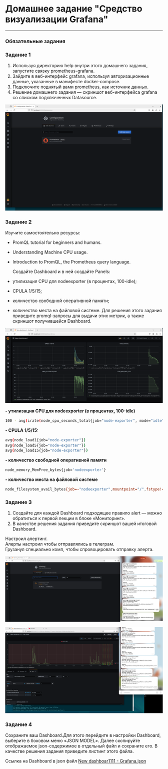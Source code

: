 # Домашнее задание "Средство визуализации Grafana"   

---

### Обязательные задания

### Задание 1 

1) Используя директорию help внутри этого домашнего задания, запустите связку prometheus-grafana.  
2) Зайдите в веб-интерфейс grafana, используя авторизационные данные, указанные в манифесте docker-compose.  
3) Подключите поднятый вами prometheus, как источник данных.  
4) Решение домашнего задания — скриншот веб-интерфейса grafana со списком подключенных Datasource.

![image.jpg](https://github.com/temagraf/Grafana/blob/main/2.png)

### Задание 2 

Изучите самостоятельно ресурсы:
- PromQL tutorial for beginners and humans.
- Understanding Machine CPU usage.
- Introduction to PromQL, the Prometheus query language.

  Создайте Dashboard и в ней создайте Panels:

- утилизация CPU для nodeexporter (в процентах, 100-idle);
- CPULA 1/5/15;
- количество свободной оперативной памяти;
- количество места на файловой системе.
Для решения этого задания приведите promql-запросы для выдачи этих метрик, а также скриншот получившейся Dashboard.

![image.jpg](https://github.com/temagraf/Grafana/blob/main/3.png) 

**- утилизация CPU для nodeexporter (в процентах, 100-idle)**

```bash
100 - avg(irate(node_cpu_seconds_total{job="node-exporter", mode="idle"}[1m])) * 100
```

**- CPULA 1/5/15:**

```bash
avg(node_load1{job="node-exporter"})
avg(node_load5{job="node-exporter"})
avg(node_load15{job="node-exporter"})
```

**- количество свободной оперативной памяти**

```bash
node_memory_MemFree_bytes{job='nodeexporter'}
```

**- количество места на файловой системе**

```bash
node_filesystem_avail_bytes{job=~"nodeexporter",mountpoint="/",fstype!="rootfs"}
```


### Задание 3

1) Создайте для каждой Dashboard подходящее правило alert — можно обратиться к первой лекции в блоке «Мониторинг».
2) В качестве решения задания приведите скриншот вашей итоговой Dashboard.

Настроил алертинг.  
Алерты настроил чтобы отправлялись в телеграм.   
Грузанул специально комп, чтобы спровоцировать отправку алерта.  

![image.jpg](https://github.com/temagraf/Grafana/blob/main/4.png)

![image.jpg](https://github.com/temagraf/Grafana/blob/main/6.png) 


### Задание 4

Сохраните ваш Dashboard.Для этого перейдите в настройки Dashboard, выберите в боковом меню «JSON MODEL». Далее скопируйте отображаемое json-содержимое в отдельный файл и сохраните его.
В качестве решения задания приведите листинг этого файла.  

Ссылка на Dashboard в json файл [New dashboar1111 - Grafana.json](https://github.com/temagraf/Grafana/blob/main/New%20dashboar1111%20-%20Grafana.json)
